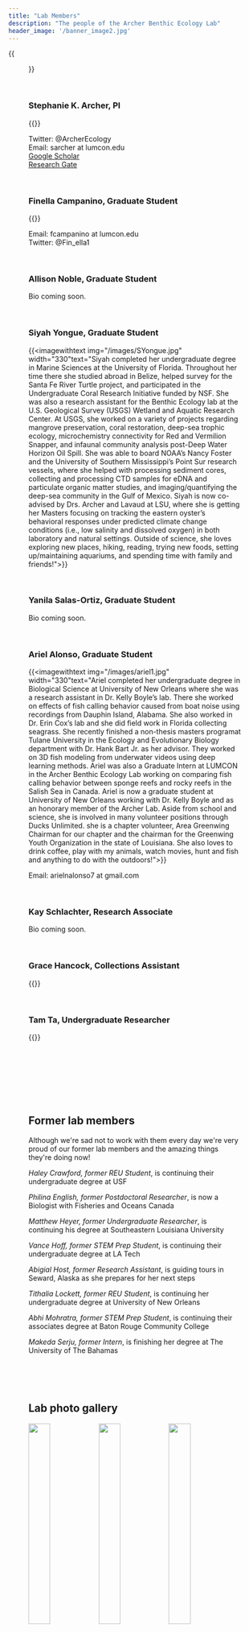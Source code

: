 ```yaml
---
title: "Lab Members"
description: "The people of the Archer Benthic Ecology Lab"
header_image: '/banner_image2.jpg'
---
```


{{<figure src="/images/IMG_9809.jpg" width="1000" align="float: center">}}

<br>

### **Stephanie K. Archer, PI**     

{{<imagewithtext img="/images/IMG_0103.jpg" width="330" text="Dr. Archer completed her PhD at North Carolina State University where she worked in the Layman Lab studying how sponges alter community composition and ecosystem function in tropical and subtropical nearshore marine ecosystems. She then moved on to work for Fisheries and Oceans Canada in multiple capacities. There she studied species interactions and ecosystem function of Glass Sponge Reefs and worked to develop efficient monitoring methods grounded in a strong understanding of the behavior and ecology of keystone species. She is now an Assistant Professor at LUMCON establishing a local research program focused on coastal Louisiana's sponges, oyster reefs, and other biogenic habitats. Outside of work she has a healthy obsession with University of Georgia football (go Dawgs!), loves to cook and read, and enjoys gardening, kayaking, and generally being outside.">}}

Twitter: @ArcherEcology  
Email: sarcher at lumcon.edu  
[Google Scholar](https://scholar.google.com/citations?user=pSv8vDwAAAAJ&hl=en "Google Scholar")  
[Research Gate](https://www.researchgate.net/profile/Stephanie_Archer3 "Research Gate")  

<br>

### **Finella Campanino, Graduate Student**  
{{<imagewithtextright img="/images/fia crab proj.jpg" width="330" text="Finella completed her undergraduate at the State University of New York College at Oneonta where she worked on several projects. She did field work on Andros Island, The Bahamas to collect a comprehensive population survey for the Bahamas National Trust to help develop a management plan for the National Park dedicated to conserving the giant land crab (Crab Replenishment Reserve). In addition to field work, she tested the effects of curcumin on respiration in yeast cells in my undergraduate’s biochemistry laboratory and performed a computational clustering analysis to view age cohorts of the larval form of a North American insect species within a stream. She moved to Louisiana and is was a Research Technician at LUMCON in the Archer Benthic Ecology Lab, primarily working on oyster reef community ecology and Louisiana sponges. Finella is now co-advised by Drs. Archer and Megan La Peyre at LSU; she is getting her Masters working on biodiversity associated with oyster reefs. Outside of science, she loves to play volleyball, read, watch movies, and play board games with her friends!">}} 

Email: fcampanino at lumcon.edu  
Twitter: @Fin_ella1  

<br>

### **Allison Noble, Graduate Student**  
Bio coming soon.  

<br>

### **Siyah Yongue, Graduate Student**  
{{<imagewithtext img="/images/SYongue.jpg" width="330"text="Siyah completed her undergraduate degree in Marine Sciences at the University of Florida. Throughout her time there she studied abroad in Belize, helped survey for the Santa Fe River Turtle project, and participated in the Undergraduate Coral Research Initiative funded by NSF. She was also a research assistant for the Benthic Ecology lab at the U.S. Geological Survey (USGS) Wetland and Aquatic Research Center. At USGS, she worked on a variety of projects regarding mangrove preservation, coral restoration, deep-sea trophic ecology, microchemistry connectivity for Red and Vermilion Snapper, and infaunal community analysis post-Deep Water Horizon Oil Spill. She was able to board NOAA’s Nancy Foster and the University of Southern Mississippi’s Point Sur research vessels, where she helped with processing sediment cores, collecting and processing CTD samples for eDNA and particulate organic matter studies, and imaging/quantifying the deep-sea community in the Gulf of Mexico. Siyah is now co-advised by Drs. Archer and Lavaud at LSU, where she is getting her Masters focusing on tracking the eastern oyster’s behavioral responses under predicted climate change conditions (i.e., low salinity and dissolved oxygen) in both laboratory and natural settings. Outside of science, she loves exploring new places, hiking, reading, trying new foods, setting up/maintaining aquariums, and spending time with family and friends!">}}  

<br> 

### **Yanila Salas-Ortiz, Graduate Student**  
Bio coming soon.  

<br>  

### **Ariel Alonso, Graduate Student**  

{{<imagewithtext img="/images/ariel1.jpg" width="330"text="Ariel completed her undergraduate degree in Biological Science at University of New Orleans where she was a research assistant in Dr. Kelly Boyle’s lab. There she worked on effects of fish calling behavior caused from boat noise using recordings from Dauphin Island, Alabama. She also worked in Dr. Erin Cox’s lab and she did field work in Florida collecting seagrass. She recently finished a non-thesis masters programat Tulane University in the Ecology and Evolutionary Biology department with Dr. Hank Bart Jr. as her advisor. They worked on 3D fish modeling from underwater videos using deep learning methods. Ariel was also a Graduate Intern at LUMCON in the Archer Benthic Ecology Lab working on comparing fish calling behavior between sponge reefs and rocky reefs in the Salish Sea in Canada. Ariel is now a graduate student at University of New Orleans working with Dr. Kelly Boyle and as an honorary member of the Archer Lab. Aside from school and science, she is involved in many volunteer positions through Ducks Unlimited. she is a chapter volunteer, Area Greenwing Chairman for our chapter and the chairman for the Greenwing Youth Organization in the state of Louisiana. She also loves to drink coffee, play with my animals, watch movies, hunt and fish and anything to do with the outdoors!">}} 

Email: arielnalonso7 at gmail.com 
 
<br>


### **Kay Schlachter, Research Associate**
Bio coming soon.

<br>

### **Grace Hancock, Collections Assistant**  

{{<imagewithtext img="/images/grace.jpg" width="330" text="Grace Hancock is currently the collections assistant for LUMCON’s Coastal Marine Biodiversity Collection. She is originally from Portland OR but received her bachelor's degree in Biology and Spanish from Kalamazoo College in June 2022 where she worked with Dr. Santiago Salinas in the Kalamazoo College Fish Lab. There, they studied the effects of temperature fluctuations on a species of estuarine fish that exhibit temperature-dependent sex determination. She also spent a period of time interning at the GEMM lab at the Hatfield Marine Science Center studying Blue whale migration. Both of these experiences encouraged her to pursue a career in marine biology and ignited her curiosity of marine fauna. When she is hanging out in the collections room, she enjoys anything that gets her outside, reading, sewing, and playing music with her family!">}}

<br>

### **Tam Ta, Undergraduate Researcher**  

{{<imagewithtextright img="/images/PXL_20210815_180937220_2.jpg" width="330" text="Tam is currently an undergrad at the University of Washington majoring in Environmental Science and Medical Laboratory Science. She started at LUMCON as an REU Intern where she examined fish calling behaviors in glass sponge reef ecosystems. Going forward, she will be working on a passive acoustic research project looking at fish calling behaviors and biodiversity in glass sponge reefs. Tam is also working as a Student Assistant in the Quantitative Conservation Lab at the University of Washington. She is currently working through data entry and camera trap processing for seabird monitoring in the Channel Islands National Park. When she is not working, you can find her hiking, embroidering, and drinking bubble tea.">}}

<br>
<br>
<br>
<br>
<br>
<br>


## Former lab members
Although we're sad not to work with them every day we're very proud of our former lab members and the amazing things they're doing now!

*Haley Crawford, former REU Student*, is continuing their undergraduate degree at USF

*Philina English, former Postdoctoral Researcher*, is now a Biologist with Fisheries and Oceans Canada  

*Matthew Heyer, former Undergraduate Researcher*, is continuing his degree at Southeastern Louisiana University

*Vance Hoff, former STEM Prep Student*, is continuing their undergraduate degree at LA Tech

*Abigial Host, former Research Assistant*, is guiding tours in Seward, Alaska as she prepares for her next steps 
  
*Tithalia Lockett, former REU Student*, is continuing her undergraduate degree at University of New Orleans

*Abhi Mohratra, former STEM Prep Student*, is continuing their associates degree at Baton Rouge Community College

*Makeda Serju, former Intern*, is finishing her degree at The University of The Bahamas




<br>
<br>
<br>

## Lab photo gallery
<p float="left">
  <img src="/images/sampling_MH.jpg" width="32%" />
  <img src="/images/IMG_9267.jpg" width="32%" /> 
  <img src="/images/camp_abaco_1.jpg" width="32%" />
</p>
<p float="left">
  <img src="/images/steph_makeda.jpg" width="49%" />
  <img src="/images/Steph_finella.JPG" width="49%" /> 
</p>
<p float="left">
  <img src="/images/aa_IMG_9300.jpg" width="32%" />
  <img src="/images/makeda_yanilla.JPG" width="32%" /> 
  <img src="/images/b_IMG_3137.jpg" width="32%" />
</p>
<p float="left">
  <img src="/images/steph_makeda_2.jpg" width="33%" />
  <img src="/images/erin_makeda_abigail.jpg" width="65%" /> 
</p>
<p float="left">
  <img src="/images/AbbyHaleyTank.jpg" width="32%" />
  <img src="/images/fia_jill_lab.jpg" width="32%" /> 
  <img src="/images/YanilaField.jpg" width="32%" />
</p>
<p float="left">
  <img src="/images/ryannstjoe.jpg" width="32%" />
  <img src="/images/StephSnorkel.jpg" width="32%" /> 
  <img src="/images/summer22group2.HEIC" width="32%" />
</p>
